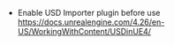 * Enable USD Importer plugin before use https://docs.unrealengine.com/4.26/en-US/WorkingWithContent/USDinUE4/